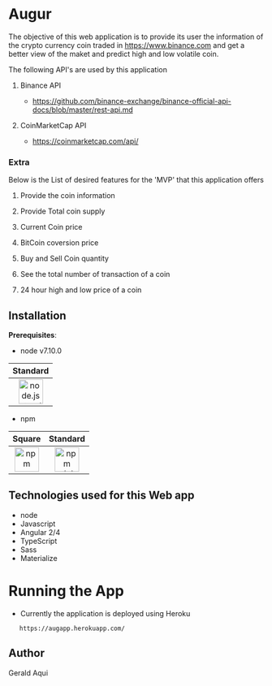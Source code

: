 # Augur

The objective of this web application is to provide its user the information of the crypto currency coin traded in https://www.binance.com and get a better view of the maket and predict high and low volatile coin.

The following API's are used by this application

1. Binance API
    - https://github.com/binance-exchange/binance-official-api-docs/blob/master/rest-api.md

2. CoinMarketCap API
    - https://coinmarketcap.com/api/



### Extra

 Below is the List of desired features for the 'MVP' that this application offers

1. Provide the coin information

2. Provide Total coin supply

3. Current Coin price

4. BitCoin coversion price

5. Buy and Sell Coin quantity 

6. See the total number of transaction of a coin

7. 24 hour high and low price of a coin


## Installation

**Prerequisites**:

* node v7.10.0

| Standard
|:---:
| <a href="node.js/standard/454x128.png"><img height=48 src="node.js/standard/454x128.png" alt="node.js standard"></a>

* npm

| Square | Standard
|:---:|:---:
| <a href="npm/square/128x128.png"><img height=48 src="npm/square/128x128.png" alt="npm square logo"></a> | <a href="npm/original/657x256.png"><img height=48 src="npm/original/657x256.png" alt="npm original logo"></a>


## Technologies used for this Web app

* node
* Javascript
* Angular 2/4
* TypeScript
* Sass
* Materialize


# Running the App

 * Currently the application is deployed using Heroku 
 ````
    https://augapp.herokuapp.com/
````

## Author
Gerald Aqui